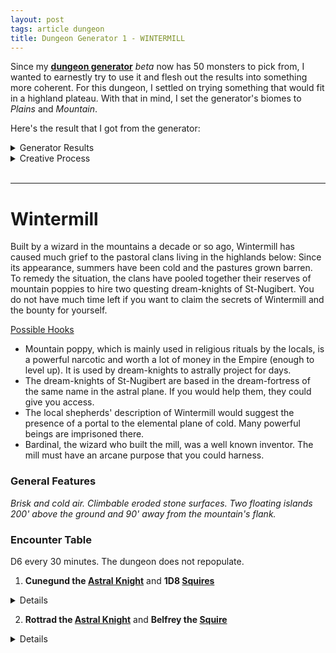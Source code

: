 ```yaml
---
layout: post
tags: article dungeon
title: Dungeon Generator 1 - WINTERMILL
---
```



Since my **[dungeon generator](/pages/randomdungeon2/)** _beta_ now has 50 monsters to pick from, I wanted to earnestly try to use it and flesh out the results into something more coherent. For this dungeon, I settled on trying something that would fit in a highland plateau. With that in mind, I set the generator's biomes to _Plains_ and _Mountain_.

Here's the result that I got from the generator:

<details markdown="1">
<summary>Generator Results</summary>

**General Dungeon Features**

*Eroded by the wind. Levitating islands. Faint odor of cooked food and dried beer. Brisk and cold.*

**Monster Encounter Table**

*Fast giant hawks. Religious bounty hunters. Griffons. Astral Knights chasing a cosmic villain. Air Elementals protecting the sky.*

### **Dungeon Rooms**

**MAGICAL WINDMILL**

*Medium built room. Huge copper turbine with a bound AIR ELEMENTAL inside. Noise-amplifying crystals. Bear trap. Shattered goat and horse bones.*

Loot: 1D100 feet of climbing rope.

**PORTAL TO the PLANE OF COLD**

*Small outdoor space. White runic portal spewing clouds and smoke floating on a flying platform. Advice-whispering wind. Tattered banners with a heraldic griffin. Faraway hawk scream.*

Denizens: 1 playful AIR ELEMENTAL.

**THIN TALL SPIRE**

*Small outdoor space. Gorgeous panorama. Vertigo inducing. Hardy mountain tree. Tattered banners with a heraldic griffin. Supernatural wind with no particular direction.*

Loot: 1D4 griffon eggs. A porcelain shield.

**NARROW CLIFFSIDE PATH**

*Small outdoor space. Falling pebbles. Hard to run. Broken bones of fallen climbers. Higher outcrop overseeing the area. Bashed-in astral knight helmet.*

Denizens: An adventurous ASTRAL KNIGHT and its retinue of 1D10 SOLDIERS.

Loot: 1 shiny bronze ring worth a purse of silver coins tucked in a wall crack near the ceiling.

**WINDSWEPT ROPE BRIDGE**

*Large outdoor space. Across a deadly 200' chasm. Can only support 2. Sparrow nests in cracks. New barrel of ale. Everything is scattered as if a whirlwind went through the space.*

Denizens: A lost ASTRAL KNIGHT and its retinue of 1D10 SOLDIERS.

Loot: 1D4 hidden scepters.

**HIGHEST PEAK**

*Small outdoor space. Above clouds. Snow covered. Hardy mountain tree. Big bird nest. Bounty notice.*

Loot: A porcelain breastplate._

</details>

<details markdown="1">
<summary>Creative Process</summary>
The **generated dungeon features** implie an old stone structure recently inhabited by humanoids. The plural levitating islands tell me I’ll need to group the rooms in separate island blocks and find ways to link them.

Looking at the **encounter table**, I notice it has two types of beasts, two types of humanoids, and one magical creature. It feels natural to group the bounty hunters and knights together as a faction. The air elementals would make a good rival faction, as they must be protecting the sky from something. While the hawks and griffons could be mounts or just roaming creatures. There’s a hint of a plot developing.

Looking at **the rooms**, I could imagine “entering” through the *cliffside path*, connecting to the highest peak and the rope bridge. It seems perfect as an introduction: the danger (falling) is clearly telegraphed and there are NPCs to drag the players in the dungeon’s conflict. The rope bridge could connect to the only other man-made room of the dungeon: the windmill, on a floating island, which could be the knights’ base. I’m left with the elemental portal and the thin spire. I want the elemental portal to be the base of the elementals, so I don't want it adjacent to the windmill. The spire could be on the same island however, with the windmill hanging from it. By placing the portal on a separate flying island and making it accessible by gliding from either the highest peak or the spire, I have created a nice loop and the architecture is complete! Let’s call this place Wintermill. The challenge of describing this dungeon is that most of it is outdoors, so nearly all visible at once, but it will make for a great exploration puzzle.

</details>

<br>

---

# Wintermill

Built by a wizard in the mountains a decade or so ago, Wintermill has caused much grief to the pastoral clans living in the highlands below: Since its appearance, summers have been cold and the pastures grown barren. To remedy the situation, the clans have pooled together their reserves of mountain poppies to hire two questing dream-knights of St-Nugibert. You do not have much time left if you want to claim the secrets of Wintermill and the bounty for yourself.

<ins>Possible Hooks</ins>
- Mountain poppy, which is mainly used in religious rituals by the locals, is a powerful narcotic and worth a lot of money in the Empire (enough to level up). It is used by dream-knights to astrally project for days.
- The dream-knights of St-Nugibert are based in the dream-fortress of the same name in the astral plane. If you would help them, they could give you access.
- The local shepherds' description of Wintermill would suggest the presence of a portal to the elemental plane of cold. Many powerful beings are imprisoned there.
- Bardinal, the wizard who built the mill, was a well known inventor. The mill must have an arcane purpose that you could harness.

### General Features

*Brisk and cold air. Climbable eroded stone surfaces. Two floating islands 200' above the ground and 90' away from the mountain's flank.*

### Encounter Table
D6 every 30 minutes. The dungeon does not repopulate.

1. **Cunegund the [Astral Knight](/monsters/knight)** and **1D8 [Squires](/monsters/bandits)**
<details markdown="1">
<summary>Details</summary>
Cunegund is a questing knight from the dream-fortress of St-Nugibert. There are 8 squires in total in the dungeon, including Belfrey. Squires that are not with currently with Cunegund are camping with Rottrad in the Windmill (#5).

- <ins>Disposition</ins>: authoritative and high as a kite.
- <ins>Wants</ins>: Establish a base of operation in the Windmill (#5) to close the portal (#6) and restore planar integrity. Obtain mountain poppy.
- <ins>Has</ins>: Authority over the squires and Rottrad. Access to the Dream-Fortress.
</details>

2. **Rottrad the [Astral Knight](/monsters/knight)** and **Belfrey the [Squire](/monsters/bandits)**
<details markdown="1">
<summary>Details</summary>
Companion and fellow questing knight to Cunegund.
  
- <ins>Disposition</ins>: Lazy and cowardly. These two only care about each other now that Synard and Marion are dead.
- <ins>Wants</ins>: Synard’s breastplate (#3) and Marion’s banner (#6). A plausible, honorable excuse to planeshift back home.
- <ins>Has</ins>: Authority over the squires and Cunegund. Access to the Dream-Fortress.
</details>
